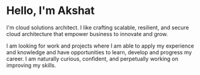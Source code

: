 # Hello, I'm Akshat 
I'm cloud solutions architect. I like crafting scalable, resilient, and secure cloud architecture that empower business to innovate and grow. 

I am looking for work and projects where I am able to apply my experience and knowledge and have opportunities to learn, develop and progress my career. I am naturally curious, confident, and perpetually working on improving my skills. 
